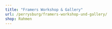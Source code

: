```yaml
---
title: "Framers Workshop & Gallery"
url: /perrysburg/framers-workshop-und-gallery/
shop: Rahmen
---
```

